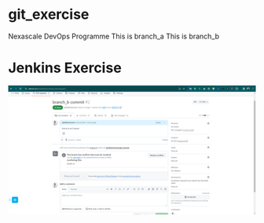 # git_exercise

Nexascale DevOps Programme
This is branch_a
This is branch_b

# Jenkins Exercise

![Merge Conflict](Merge_Conflict.png)

